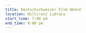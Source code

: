 ```yaml
---
title: Deutschschweizer Film Abend
location: Hillcrest Library
start_time: 7:00 pm
end_time: 9:00 pm
---
```

